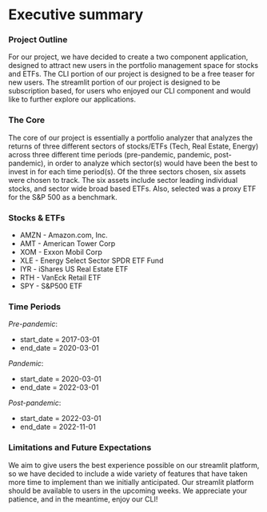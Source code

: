 # Executive summary

### Project Outline
For our project, we have decided to create a two component application, designed to attract new users in the portfolio management space for stocks and ETFs. The CLI portion of our project is designed to be a free teaser for new users. The streamlit portion of our project is designed to be subscription based, for users who enjoyed our CLI component and would like to further explore our applications.

### The Core
The core of our project is essentially a portfolio analyzer that analyzes the returns of three different sectors of stocks/ETFs (Tech, Real Estate, Energy) across three different time periods (pre-pandemic, pandemic, post-pandemic), in order to analyze which sector(s) would have been the best to invest in for each time period(s). Of the three sectors chosen, six assets were chosen to track. The six assets include sector leading individual stocks, and sector wide broad based ETFs. Also, selected was a proxy ETF for the S&P 500 as a benchmark.

### Stocks & ETFs
- AMZN - Amazon.com, Inc.
- AMT - American Tower Corp
- XOM - Exxon Mobil Corp
- XLE - Energy Select Sector SPDR ETF Fund
- IYR - iShares US Real Estate ETF
- RTH - VanEck Retail ETF
- SPY - S&P500 ETF


### Time Periods

*Pre-pandemic*:
- start_date = 2017-03-01
- end_date = 2020-03-01

*Pandemic*:
- start_date = 2020-03-01
- end_date = 2022-03-01

*Post-pandemic*:
- start_date = 2022-03-01
- end_date = 2022-11-01


### Limitations and Future Expectations
We aim to give users the best experience possible on our streamlit platform, so we have decided to include a wide variety of features that have taken more time to implement than we initially anticipated. Our streamlit platform should be available to users in the upcoming weeks. We appreciate your patience, and in the meantime, enjoy our CLI!